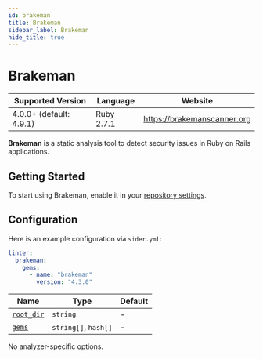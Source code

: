 ```yaml
---
id: brakeman
title: Brakeman
sidebar_label: Brakeman
hide_title: true
---
```


# Brakeman

| Supported Version       | Language   | Website                     |
| ----------------------- | ---------- | --------------------------- |
| 4.0.0+ (default: 4.9.1) | Ruby 2.7.1 | https://brakemanscanner.org |

**Brakeman** is a static analysis tool to detect security issues in Ruby on Rails applications.

## Getting Started

To start using Brakeman, enable it in your [repository settings](../../getting-started/repository-settings.md).

## Configuration

Here is an example configuration via `sider.yml`:

```yaml
linter:
  brakeman:
    gems:
      - name: "brakeman"
        version: "4.3.0"
```

| Name                                                                                  | Type                 | Default |
| ------------------------------------------------------------------------------------- | -------------------- | ------- |
| [`root_dir`](../../getting-started/custom-configuration.md#linteranalyzer_idroot_dir) | `string`             | -       |
| [`gems`](../../getting-started/custom-configuration.md#linteranalyzer_idgems)         | `string[]`, `hash[]` | -       |

No analyzer-specific options.

